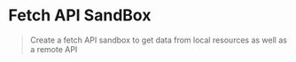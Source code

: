 # Fetch API SandBox

> Create a fetch API sandbox to get data from local resources as well as a remote API
